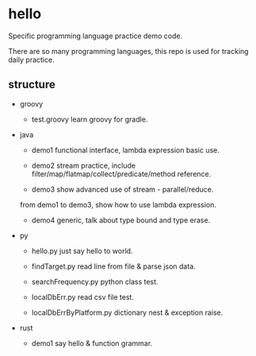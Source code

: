 # hello

Specific programming language practice demo code.

There are so many programming languages, this repo is used for tracking daily practice.

## structure

- groovy

  - test.groovy learn groovy for gradle.

- java
  
  - demo1 functional interface, lambda expression basic use.
  
  - demo2 stream practice, include filter/map/flatmap/collect/predicate/method reference.
  
  - demo3 show advanced use of stream - parallel/reduce.

  from demo1 to demo3, show how to use lambda expression.

  - demo4 generic, talk about type bound and type erase.

- py
  
  - hello.py just say hello to world.
  
  - findTarget.py read line from file & parse json data.

  - searchFrequency.py python class test.

  - localDbErr.py read csv file test.

  - localDbErrByPlatform.py dictionary nest & exception raise.

- rust
  
  - demo1 say hello & function grammar.
